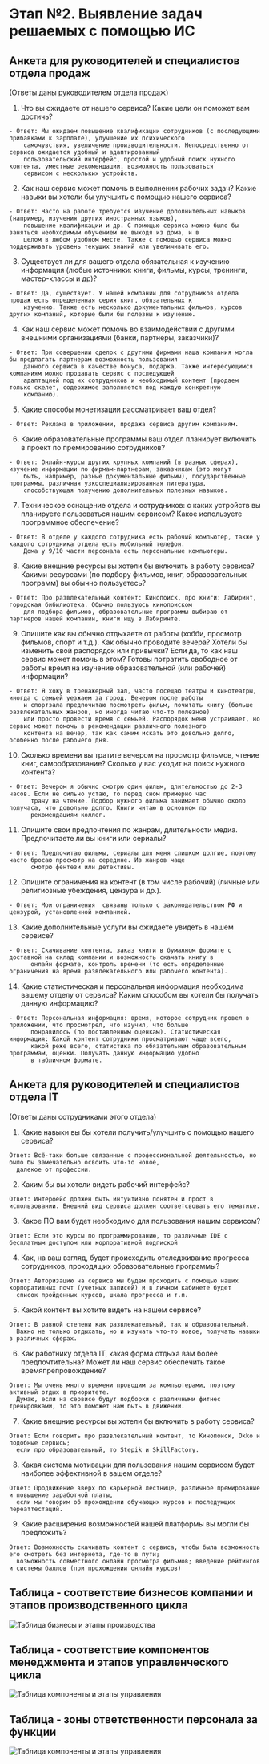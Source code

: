 # Этап №2. Выявление задач решаемых с помощью ИС

## Анкета для руководителей и специалистов отдела продаж
(Ответы даны руководителем отдела продаж)
  1. Что вы ожидаете от нашего сервиса? Какие цели он поможет вам достичь?
    
    - Ответ: Мы ожидаем повышение квалификации сотрудников (с последующими прибавками к зарплате), улучшение их психического 
        самочувствия, увеличение производительности. Непосредственно от сервиса ожидается удобный и адаптированный 
        пользовательский интерфейс, простой и удобный поиск нужного контента, уместные рекомендации, возможность пользоваться 
        сервисом с нескольких устройств.
  
  2. Как наш сервис может помочь в выполнении рабочих задач? Какие навыки вы хотели бы улучшить с помощью нашего сервиса?
    
    - Ответ: Часто на работе требуется изучение дополнительных навыков (например, изучения других иностранных языков), 
        повышение квалификации и др. С помощью сервиса можно было бы заняться необходимым обучением не выходя из дома, и в 
        целом в любом удобном месте. Также с помощью сервиса можно поддерживать уровень текущих знаний или увеличивать его.
  
  3. Существует ли для вашего отдела обязательная к изучению информация (любые источники: книги, фильмы, курсы, тренинги, мастер-классы и др)?
    
    - Ответ: Да, существует. У нашей компании для сотрудников отдела продаж есть определенная серия книг, обязательных к 
        изучению. Также есть несколько документальных фильмов, курсов других компаний, которые были бы полезны к изучению.
  
  4. Как наш сервис может помочь во взаимодействии с другими внешними организациями (банки, партнеры, заказчики)?
    
    - Ответ: При совершении сделок с другими фирмами наша компания могла бы предлагать партнерам возможность пользования 
        данного сервиса в качестве бонуса, подарка. Также интересующимся компаниям можно продавать сервис с последующей 
        адаптацией под их сотрудников и необходимый контент (продаем только скелет, содержимое заполняется под каждую конкретную 
        компанию).
        
  5. Какие способы монетизации рассматривает ваш отдел? 

    - Ответ: Реклама в приложении, продажа сервиса другим компаниям.
  
  6. Какие образовательные программы ваш отдел планирует включить в проект по премированию сотрудников?
 
    - Ответ: Онлайн-курсы других крупных компаний (в разных сферах), изучение информации по фирмам-партнерам, заказчикам (это могут 
        быть, например, разные документальные фильмы), государственные программы, различная узкоспециализированная литература,
        способствующая получению дополнительных полезных навыков.
  
  7. Техническое оснащение отдела и сотрудников: с каких устройств вы планируете пользоваться нашим сервисом? Какое используете программное обеспечение?
 
    - Ответ: В отделе у каждого сотрудника есть рабочий компьютер, также у каждого сотрудника отдела есть мобильный телефон. 
        Дома у 9/10 части персонала есть персональные компьютеры.
  
  8. Какие внешние ресурсы вы хотели бы включить в работу сервиса? Какими ресурсами (по подбору фильмов, книг, образовательных программ) вы обычно пользуетесь?
 
    - Ответ: Про развлекательный контент: Кинопоиск, про книги: Лабиринт, городская бибилиотека. Обычно пользуюсь кинопоиском 
        для подбора фильмов, образовательные программы выбираю от партнеров нашей компании, книги ищу в Лабиринте.
  
  9. Опишите как вы обычно отдыхаете от работы (хобби, просмотр фильмов, спорт и т.д.). Как обычно проводите вечера? Хотели бы изменить свой распорядок или привычки? 
Если да, то как наш сервис может помочь в этом? Готовы потратить свободное от работы время на изучение образовательной (или рабочей) информации?
 
    - Ответ: Я хожу в тренажерный зал, часто посещаю театры и кинотеатры, иногда с семьей уезжаем за город. Вечером после работы 
        и спортзала предпочитаю посмотреть фильм, почитать книгу (больше развлекательных жанров, но иногда читаю что-то полезное) 
        или просто провести время с семьей. Распорядок меня устраивает, но сервис может помочь в рекомендации различного полезного 
        контента на вечер, так как самим искать это довольно долго, особенно после рабочего дня.
  
  10. Сколько времени вы тратите вечером на просмотр фильмов, чтение книг, самообразование? Сколько у вас уходит на поиск нужного контента?
 
    - Ответ: Вечером я обычно смотрю один фильм, длительностью до 2-3 часов. Если не сильно устаю, то перед сном примерно час 
          трачу на чтение. Подбор нужного фильма занимает обычно около получаса, что довольно долго. Книги читаю в основном по 
          рекомендациям коллег.
  
  11. Опишите свои предпочтения по жанрам, длительности медиа. Предпочитаете ли вы книги или сериалы?
 
    - Ответ: Предпочитаю фильмы, сериалы для меня слишком долгие, поэтому часто бросаю просмотр на середине. Из жанров чаще 
          смотрю фентези или детективы.
  
  12. Опишите ограничения на контент (в том числе рабочий) (личные или религиозные убеждения, цензура и др.).
 
    - Ответ: Мои ограничения  связаны только с законодательством РФ и цензурой, установленной компанией.
  
  13. Какие дополнительные услуги вы ожидаете увидеть в нашем сервисе?
 
    - Ответ: Скачивание контента, заказ книги в бумажном формате с доставкой на склад компании и возможность скачать книгу в 
          онлайн формате, контроль времени (то есть определенные ограничения на время развлекательного или рабочего контента).
  
  14. Какие статистическая и персональная информация необходима вашему отделу от сервиса? Каким способом вы хотели бы получать данную информацию?
 
    - Ответ: Персональная информация: время, которое сотрудник провел в приложении, что просмотрел, что изучил, что больше 
          понравилось (по поставленным оценкам). Статистическая информация: Какой контент сотрудники просматривают чаще всего, 
          какой реже всего, статистика по обязательным образовательным программам, оценки. Получать данную информацию удобно 
          в табличном формате.


## Анкета для руководителей и специалистов отдела IT 

(Ответы даны сотрудниками этого отдела) 

  1. Какие навыки вы бы хотели получить/улучшить с помощью нашего сервиса? 

    Ответ: Всё-таки больше связанные с профессиональной деятельностью, но было бы замечательно освоить что-то новое, 
      далекое от профессии. 

  2. Каким бы вы хотели видеть рабочий интерфейс? 
 
    Ответ: Интерфейс должен быть интуитивно понятен и прост в использовании. Внешний вид сервиса должен соответсвовать его тематике.   
  
  3. Какое ПО вам будет необходимо для пользования нашим сервисом? 
  
    Ответ: Если это курсы по программированию, то различные IDE с бесплатным доступом или корпоративной подпиской 
    
  4. Как, на ваш взгляд, будет происходить отследживание прогресса сотрудников, проходящих образовательные программы? 
  
    Ответ: Авторизацию на сервисе мы будем проходить с помощью наших корпоративных почт (учетных записей) и в личном кабинете будет 
      список пройденных курсов, шкала прогресса и т.п.
    
   5. Какой контент вы хотите видеть на нашем сервисе? 
   
    Ответ: В равной степени как развлекательный, так и образовательный. 
      Важно не только отдыхать, но и изучать что-то новое, получать навыки в различных сферах.  

  6. Как работнику отдела IT, какая форма отдыха вам более предпочтительна? Может ли наш сервис обеспечить такое времяпрепровождение? 

    Ответ: Мы очень много времени проводим за компьютерами, поэтому активный отдых в приоритете.
      Думаю, если на сервисе будут подборки с различными фитнес тренировками, то это поможет нам быть в движении.    
    
  7.  Какие внешние ресурсы вы хотели бы включить в работу сервиса? 
  
    Ответ: Если говорить про развлекательный контент, то Кинопоиск, Okko и подобные сервисы; 
      если про образовательный, то Stepik и SkillFactory.    
   
  8. Какая система мотивации для пользования нашим сервисом будет наиболее эффективной в вашем отделе? 

    Ответ: Продвижение вверх по карьерной лестнице, различное премирование и повышение заработной платы, 
      если мы говорим об прохождении обучающих курсов и последующих переаттестаций. 

  9. Какие расширения возможностей нашей платформы вы могли бы предложить? 
  
    Ответ: Возможность скачивать контент с сервиса, чтобы была возможность его смотреть без интернета, где-то в пути; 
      возможность совместного онлайн просмотра фильмов; введение рейтингов и системы баллов (при прохождении онлайн курсов)  
    

## Таблица - соответствие бизнесов компании и этапов производственного цикла

![Таблица бизнесы и этапы производства](https://github.com/Miss-Believer/isd_project/raw/main/Таблица.png)

## Таблица - соответствие компонентов менеджмента и этапов управленческого цикла 

![Таблица компоненты и этапы управления](https://github.com/Miss-Believer/isd_project/raw/main/funcman.JPG)

## Таблица - зоны ответственности персонала за функции

![Таблица компоненты и этапы управления](https://github.com/Miss-Believer/isd_project/raw/main/Таблица_3.png)
